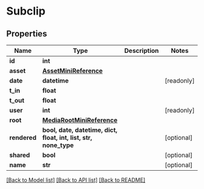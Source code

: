 # Subclip


## Properties
Name | Type | Description | Notes
------------ | ------------- | ------------- | -------------
**id** | **int** |  | 
**asset** | [**AssetMiniReference**](AssetMiniReference.md) |  | 
**date** | **datetime** |  | [readonly] 
**t_in** | **float** |  | 
**t_out** | **float** |  | 
**user** | **int** |  | [readonly] 
**root** | [**MediaRootMiniReference**](MediaRootMiniReference.md) |  | 
**rendered** | **bool, date, datetime, dict, float, int, list, str, none_type** |  | [optional] 
**shared** | **bool** |  | [optional] 
**name** | **str** |  | [optional] 

[[Back to Model list]](../#documentation-for-models) [[Back to API list]](../#documentation-for-api-endpoints) [[Back to README]](../)


